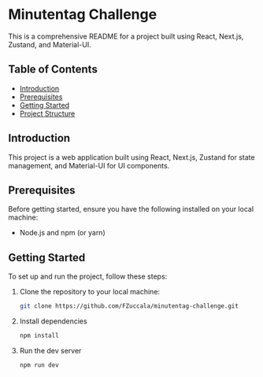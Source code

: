 # Minutentag Challenge

This is a comprehensive README for a project built using React, Next.js, Zustand, and Material-UI.

## Table of Contents

- [Introduction](#introduction)
- [Prerequisites](#prerequisites)
- [Getting Started](#getting-started)
- [Project Structure](#project-structure)

## Introduction

This project is a web application built using React, Next.js, Zustand for state management, and Material-UI for UI components.

## Prerequisites

Before getting started, ensure you have the following installed on your local machine:

- Node.js and npm (or yarn)

## Getting Started

To set up and run the project, follow these steps:

1. Clone the repository to your local machine:

   ```bash
   git clone https://github.com/FZuccala/minutentag-challenge.git

   ```

2. Install dependencies

   ```bash
   npm install

   ```

3. Run the dev server

   ```bash
   npm run dev
   ```
